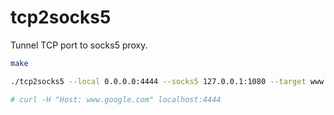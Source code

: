 # tcp2socks5

Tunnel TCP port to socks5 proxy.

```sh
make

./tcp2socks5 --local 0.0.0.0:4444 --socks5 127.0.0.1:1080 --target www.google.com:80

# curl -H "Host: www.google.com" localhost:4444
```
